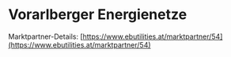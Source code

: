 # Vorarlberger Energienetze

Marktpartner-Details: [https://www.ebutilities.at/marktpartner/54](https://www.ebutilities.at/marktpartner/54)
